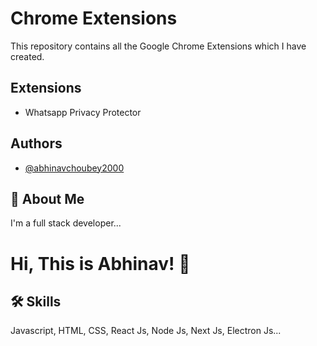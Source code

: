 
# Chrome Extensions

This repository contains all the Google Chrome Extensions which I have created.



## Extensions

 - Whatsapp Privacy Protector
 

## Authors

- [@abhinavchoubey2000](https://www.github.com/abhinavchoubey2000)


## 🚀 About Me
I'm a full stack developer...


# Hi, This is Abhinav! 👋


## 🛠 Skills
Javascript, HTML, CSS, React Js, Node Js, Next Js, Electron Js...

